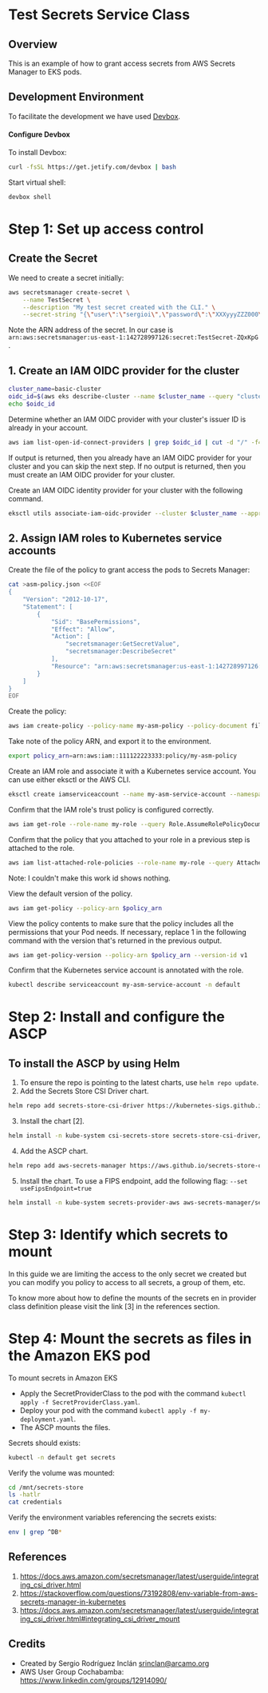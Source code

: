 # Test Secrets Service Class

## Overview
This is an example of how to grant access secrets from AWS Secrets Manager to EKS pods.

## Development Environment

To facilitate the development we have used [Devbox](https://www.jetify.com/devbox/docs/).

#### Configure Devbox

To install Devbox:

```sh
curl -fsSL https://get.jetify.com/devbox | bash
```

Start virtual shell:

```sh
devbox shell
```

# Step 1: Set up access control

## Create the Secret

We need to create a secret initially:

```sh
aws secretsmanager create-secret \
    --name TestSecret \
    --description "My test secret created with the CLI." \
    --secret-string "{\"user\":\"sergioi\",\"password\":\"XXXyyyZZZ000\"}"
``` 
Note the ARN address of the secret. In our case is `arn:aws:secretsmanager:us-east-1:142728997126:secret:TestSecret-ZQxKpG` .

## 1. Create an IAM OIDC provider for the cluster

```sh
cluster_name=basic-cluster
oidc_id=$(aws eks describe-cluster --name $cluster_name --query "cluster.identity.oidc.issuer" --output text | cut -d '/' -f 5)
echo $oidc_id
```

Determine whether an IAM OIDC provider with your cluster's issuer ID is already in your account.

```sh
aws iam list-open-id-connect-providers | grep $oidc_id | cut -d "/" -f4
```

If output is returned, then you already have an IAM OIDC provider for your cluster and you can skip the next step. If no output is returned, then you must create an IAM OIDC provider for your cluster.

Create an IAM OIDC identity provider for your cluster with the following command.

```sh
eksctl utils associate-iam-oidc-provider --cluster $cluster_name --approve
```

## 2. Assign IAM roles to Kubernetes service accounts

Create the file of the policy to grant access the pods to Secrets Manager:

```sh
cat >asm-policy.json <<EOF
{
    "Version": "2012-10-17",
    "Statement": [
        {
            "Sid": "BasePermissions",
            "Effect": "Allow",
            "Action": [
                "secretsmanager:GetSecretValue",
                "secretsmanager:DescribeSecret"
            ],
            "Resource": "arn:aws:secretsmanager:us-east-1:142728997126:secret:TestSecret-ZQxKpG"
        }
    ]
}
EOF
```

Create the policy:

```sh
aws iam create-policy --policy-name my-asm-policy --policy-document file://asm-policy.json
```
Take note of the policy ARN, and export it to the environment.

```sh
export policy_arn=arn:aws:iam::111122223333:policy/my-asm-policy
```

Create an IAM role and associate it with a Kubernetes service account. You can use either eksctl or the AWS CLI.

```sh
eksctl create iamserviceaccount --name my-asm-service-account --namespace default --cluster $cluster_name --role-name my-asm-role --attach-policy-arn $policy_arn --approve
```

Confirm that the IAM role's trust policy is configured correctly.

```sh
aws iam get-role --role-name my-role --query Role.AssumeRolePolicyDocument
```

Confirm that the policy that you attached to your role in a previous step is attached to the role.

```sh
aws iam list-attached-role-policies --role-name my-role --query AttachedPolicies[].PolicyArn --output text
```
Note: I couldn't make this work id shows nothing.


View the default version of the policy.


```sh
aws iam get-policy --policy-arn $policy_arn
```

View the policy contents to make sure that the policy includes all the permissions that your Pod needs. If necessary, replace 1 in the following command with the version that's returned in the previous output.

```sh
aws iam get-policy-version --policy-arn $policy_arn --version-id v1

```

Confirm that the Kubernetes service account is annotated with the role.

```sh
kubectl describe serviceaccount my-asm-service-account -n default
```

# Step 2: Install and configure the ASCP

## To install the ASCP by using Helm

1. To ensure the repo is pointing to the latest charts, use `helm repo update`.
2. Add the Secrets Store CSI Driver chart.
```sh
helm repo add secrets-store-csi-driver https://kubernetes-sigs.github.io/secrets-store-csi-driver/charts
```
3. Install the chart [2].
```sh
helm install -n kube-system csi-secrets-store secrets-store-csi-driver/secrets-store-csi-driver --set syncSecret.enabled=true
```
4. Add the ASCP chart.
```sh
helm repo add aws-secrets-manager https://aws.github.io/secrets-store-csi-driver-provider-aws
```
5. Install the chart. To use a FIPS endpoint, add the following flag: `--set useFipsEndpoint=true`
```sh
helm install -n kube-system secrets-provider-aws aws-secrets-manager/secrets-store-csi-driver-provider-aws
```

# Step 3: Identify which secrets to mount

In this guide we are limiting the access to the only secret we created but you can modify you policy to access to all secrets, a group of them, etc.

To know more about how to define the mounts of the secrets en in provider class definition please visit the link [3] in the references section.

# Step 4: Mount the secrets as files in the Amazon EKS pod

To mount secrets in Amazon EKS
- Apply the SecretProviderClass to the pod with the command `kubectl apply -f SecretProviderClass.yaml`.
- Deploy your pod with the command `kubectl apply -f my-deployment.yaml`.
- The ASCP mounts the files.

Secrets should exists:

```sh
kubectl -n default get secrets
```

Verify the volume was mounted:

```sh
cd /mnt/secrets-store
ls -hatlr
cat credentials
```

Verify the environment variables referencing the secrets exists:

```sh
env | grep ^DB*
```

## References
1. https://docs.aws.amazon.com/secretsmanager/latest/userguide/integrating_csi_driver.html
2. https://stackoverflow.com/questions/73192808/env-variable-from-aws-secrets-manager-in-kubernetes
3. https://docs.aws.amazon.com/secretsmanager/latest/userguide/integrating_csi_driver.html#integrating_csi_driver_mount

## Credits

- Created by Sergio Rodríguez Inclán <srinclan@arcamo.org>
- AWS User Group Cochabamba: https://www.linkedin.com/groups/12914090/
